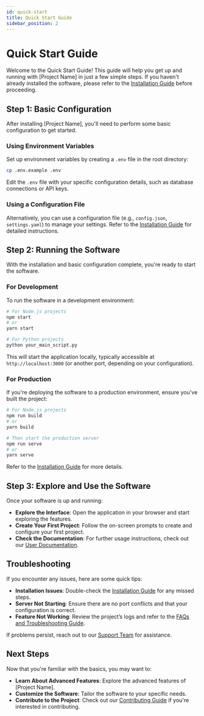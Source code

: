 ```yaml
---
id: quick-start
title: Quick Start Guide
sidebar_position: 2
---
```


# Quick Start Guide

Welcome to the Quick Start Guide! This guide will help you get up and running with [Project Name] in just a few simple steps. If you haven't already installed the software, please refer to the [Installation Guide](/docs/user/installation.md) before proceeding.

## Step 1: Basic Configuration

After installing [Project Name], you'll need to perform some basic configuration to get started.

### Using Environment Variables

Set up environment variables by creating a `.env` file in the root directory:

```bash
cp .env.example .env
```

Edit the `.env` file with your specific configuration details, such as database connections or API keys.

### Using a Configuration File

Alternatively, you can use a configuration file (e.g., `config.json`, `settings.yaml`) to manage your settings. Refer to the [Installation Guide](/docs/user/installation.md) for detailed instructions.

## Step 2: Running the Software

With the installation and basic configuration complete, you're ready to start the software.

### For Development

To run the software in a development environment:

```bash
# For Node.js projects
npm start
# or
yarn start

# For Python projects
python your_main_script.py
```

This will start the application locally, typically accessible at `http://localhost:3000` (or another port, depending on your configuration).

### For Production

If you're deploying the software to a production environment, ensure you've built the project:

```bash
# For Node.js projects
npm run build
# or
yarn build

# Then start the production server
npm run serve
# or
yarn serve
```

Refer to the [Installation Guide](/docs/user/installation.md) for more details.

## Step 3: Explore and Use the Software

Once your software is up and running:

- **Explore the Interface**: Open the application in your browser and start exploring the features.
- **Create Your First Project**: Follow the on-screen prompts to create and configure your first project.
- **Check the Documentation**: For further usage instructions, check out our [User Documentation](/docs/user).

## Troubleshooting

If you encounter any issues, here are some quick tips:

- **Installation Issues**: Double-check the [Installation Guide](/docs/user/installation) for any missed steps.
- **Server Not Starting**: Ensure there are no port conflicts and that your configuration is correct.
- **Feature Not Working**: Review the project’s logs and refer to the [FAQs and Troubleshooting Guide](/docs/faqs.md).

If problems persist, reach out to our [Support Team](/about) for assistance.

## Next Steps

Now that you're familiar with the basics, you may want to:

- **Learn About Advanced Features**: Explore the advanced features of [Project Name].
- **Customize the Software**: Tailor the software to your specific needs.
- **Contribute to the Project**: Check out our [Contributing Guide](/docs/contributing) if you're interested in contributing.
